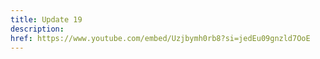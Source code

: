 ```yaml
---
title: Update 19
description: 
href: https://www.youtube.com/embed/Uzjbymh0rb8?si=jedEu09gnzld7OoE
---
```

